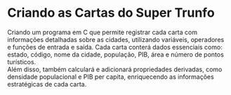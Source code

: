 # Criando as Cartas do Super Trunfo

Criando um programa em C que permite registrar cada carta com informações detalhadas sobre as cidades, utilizando variáveis, operadores e funções de entrada e saída. Cada carta conterá dados essenciais como: estado, código, nome da cidade, população, PIB, área e número de pontos turísticos. <br>
Além disso, também calculará e adicionará propriedades derivadas, como densidade populacional e PIB per capita, enriquecendo as informações estratégicas de cada carta.

